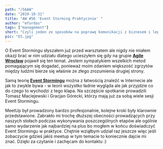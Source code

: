```yaml
--- 
path: "/56AW"
date: "2019-10-31"
title: "AW #56 'Event Storming Praktycznie' "
author: "mfordas"
tags: ["management"]
short: "Czyli jeden ze sposobów na poprawę komunikacji z biznesem i lepsze rozumienie zadań przez zespół."
pic: "ES.jpg"
---
```



<div>
                            <p>O Event Stormingu słyszałem już przed
                                warsztatem ale nigdy nie miałem okazji brać w nim udziału dlatego ucieszyłem się gdy na
                                grupie <a href='https://www.meetup.com/pl-PL/AgileWroclaw/events/264347281/'
                                    target="_blank"><b>Agile Wrocław</b></a> pojawił się ten temat. Jestem sympatykiem
                                wszelkich metod pomagającym się dogadać, ponieważ moim zdaniem większość zgrzytów między
                                ludźmi bierze
                                się właśnie ze złego zrozumienia drugiej strony.
                            </p>
                            <p>
                                Samą teorię <a
                                    href='https://bulldogjob.pl/articles/1075-event-storming-pierwszy-krok-do-ddd'
                                    target="_blank"><b>Event Stormingu</b></a> można z łatwością znaleźć w Internecie
                                ale jak to zwykle
                                bywa - w teorii wszystko ładnie wygląda ale jak przyjdzie co do czego to wychodzi z tego
                                klapa. Na szczęście spotkanie prowadzili Tomasz Maciejewski i Gracjan Górecki, którzy
                                mają już za sobą wiele sesji Event Stormingu.
                            </p>
                            <p>
                                MeetUp był prowadzony bardzo profesjonalnie, kolejne kroki były klarownie przedstawione.
                                Zabrakło mi trochę dłuższej obecności prowadzących przy naszych stołach podczas
                                wykonywania poszczególnych etapów ale ogólnie samo wydarzenie jak najbardziej na plus bo
                                mogłem w końcu doświadczyć Event Stormingu w praktyce. Chętnie wziąłbym udział raz
                                jeszcze więc jeśli zobaczycie gdzieś jakiś meetup w tym temacie to koniecznie dajcie mi
                                znać. Dzięki za czytanie i zachęcam do kontaktu :) </p>
                        </div>